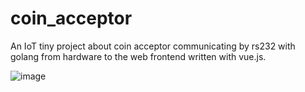 # coin_acceptor
An IoT tiny project about coin acceptor communicating by rs232 with golang from hardware to the web frontend written with vue.js. 

![image](https://images-na.ssl-images-amazon.com/images/I/417rbkA0irL._AC_.jpg)
